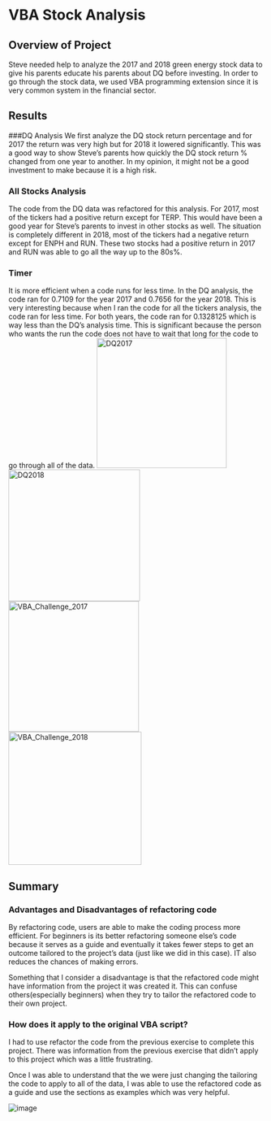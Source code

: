 # VBA Stock Analysis 

## Overview of Project 
Steve needed help to analyze the 2017 and 2018 green energy stock data to give his parents educate his parents about DQ before investing. In order to go through the stock data, we used VBA programming extension since it is very common system in the financial sector. 


## Results
###DQ Analysis 
We first analyze the DQ stock return percentage and for 2017 the return was very high but for 2018 it lowered significantly. This was a good way to show Steve’s parents how quickly the DQ stock return % changed from one year to another. In my opinion, it might not be a good investment to make because it is a high risk. 

### All Stocks Analysis 
The code from the DQ data was refactored for this analysis. For 2017, most of the tickers had a positive return except for TERP. This would have been a good year for Steve’s parents to invest in other stocks as well. The situation is completely different in 2018, most of the tickers had a negative return except for ENPH and RUN. These two stocks had a positive return in 2017 and RUN was able to go all the way up to the 80s%. 

### Timer 
It is more efficient when a code runs for less time. In the DQ analysis, the code ran for 0.7109 for the year 2017 and 0.7656 for the year 2018. This is very interesting because when I ran the code for all the tickers analysis, the code ran for less time. For both years, the code ran for 0.1328125 which is way less than the DQ’s analysis time. This is significant because the person who wants the run the code does not have to wait that long for the code to go through all of the data. 
<img width="256" alt="DQ2017" src="https://user-images.githubusercontent.com/100107588/157592177-0ab15a19-2c64-4d28-90e5-037d011a9391.png">
<img width="259" alt="DQ2018" src="https://user-images.githubusercontent.com/100107588/157592201-8d4a6d12-ec2e-4919-b6d0-ccee9da8569f.png">
<img width="257" alt="VBA_Challenge_2017" src="https://user-images.githubusercontent.com/100107588/157592217-ca03b41d-b5a0-4697-92dc-cac8048e5fbf.png"><img width="262" alt="VBA_Challenge_2018" src="https://user-images.githubusercontent.com/100107588/157592223-265026f7-c4bb-4ca7-aa5d-51924fc5fe8d.png">



## Summary  

### Advantages and Disadvantages of refactoring code 

By refactoring code, users are able to make the coding process more efficient. For beginners is its better refactoring someone else’s code because it serves as a guide and eventually it takes fewer steps to get an outcome tailored to the project’s data (just like we did in this case). IT also reduces the chances of making errors.  

Something that I consider a disadvantage is that the refactored code might have information from the project it was created it. This can confuse others(especially beginners) when they try to tailor the refactored code to their own project. 

### How does it apply to the original VBA script?

I had to use refactor the code from the previous exercise to complete this project. There was information from the previous exercise that didn’t apply to this project which was a little frustrating. 

Once I was able to understand that the we were just changing the tailoring the code to apply to all of the data, I was able to use the refactored code as a guide and use the sections as examples which was very helpful. 




![image](https://user-images.githubusercontent.com/100107588/157591912-48808a2d-8a8e-464a-97c7-acafcf4e3044.png)
